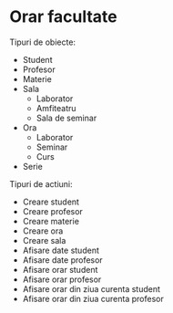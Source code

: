 # Orar facultate

Tipuri de obiecte:

- Student
- Profesor
- Materie
- Sala
  - Laborator
  - Amfiteatru
  - Sala de seminar
- Ora
  - Laborator
  - Seminar
  - Curs
- Serie

Tipuri de actiuni:

- Creare student
- Creare profesor
- Creare materie
- Creare ora
- Creare sala
- Afisare date student
- Afisare date profesor
- Afisare orar student
- Afisare orar profesor
- Afisare orar din ziua curenta student
- Afisare orar din ziua curenta profesor
